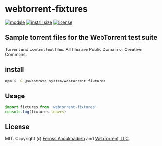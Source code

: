 # webtorrent-fixtures
[![module](https://img.shields.io/badge/module-ESM%2FCJS-blue?style=flat-square)](README.md)
[![install size](https://flat.badgen.net/packagephobia/install/@substrate-system/webtorrent-fixtures?cache-control=no-cache)](https://packagephobia.com/result?p=@substrate-system/webtorrent-fixtures)
[![license](https://img.shields.io/badge/license-MIT-brightgreen.svg?style=flat-square)](LICENSE)


## Sample torrent files for the WebTorrent test suite

Torrent and content test files. All files are Public Domain or Creative Commons.

## install

```sh
npm i -S @substrate-system/webtorrent-fixtures
```

## Usage

```js
import fixtures from 'webtorrent-fixtures'
console.log(fixtures.leaves)
```

## License

MIT. Copyright (c) [Feross Aboukhadijeh](https://feross.org) and [WebTorrent, LLC](https://webtorrent.io).
